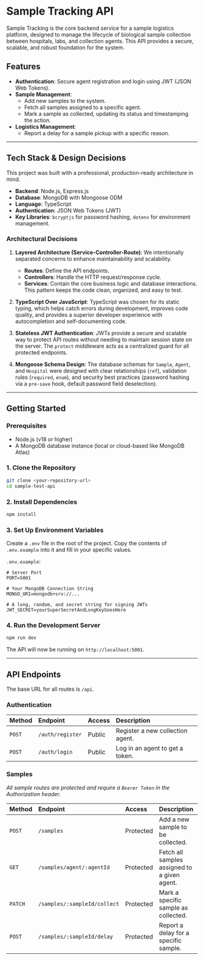 # Sample Tracking API

Sample Tracking is the core backend service for a sample logistics platform, designed to manage the lifecycle of biological sample collection between hospitals, labs, and collection agents. This API provides a secure, scalable, and robust foundation for the system.

## Features

  * **Authentication**: Secure agent registration and login using JWT (JSON Web Tokens).
  * **Sample Management**:
      * Add new samples to the system.
      * Fetch all samples assigned to a specific agent.
      * Mark a sample as collected, updating its status and timestamping the action.
  * **Logistics Management**:
      * Report a delay for a sample pickup with a specific reason.

-----

## Tech Stack & Design Decisions

This project was built with a professional, production-ready architecture in mind.

  * **Backend**: Node.js, Express.js
  * **Database**: MongoDB with Mongoose ODM
  * **Language**: TypeScript
  * **Authentication**: JSON Web Tokens (JWT)
  * **Key Libraries**: `bcryptjs` for password hashing, `dotenv` for environment management.

### Architectural Decisions

1.  **Layered Architecture (Service-Controller-Route)**: We intentionally separated concerns to enhance maintainability and scalability.

      * **Routes**: Define the API endpoints.
      * **Controllers**: Handle the HTTP request/response cycle.
      * **Services**: Contain the core business logic and database interactions.
        This pattern keeps the code clean, organized, and easy to test.

2.  **TypeScript Over JavaScript**: TypeScript was chosen for its static typing, which helps catch errors during development, improves code quality, and provides a superior developer experience with autocompletion and self-documenting code.

3.  **Stateless JWT Authentication**: JWTs provide a secure and scalable way to protect API routes without needing to maintain session state on the server. The `protect` middleware acts as a centralized guard for all protected endpoints.

4.  **Mongoose Schema Design**: The database schemas for `Sample`, `Agent`, and `Hospital` were designed with clear relationships (`ref`), validation rules (`required`, `enum`), and security best practices (password hashing via a `pre-save` hook, default password field deselection).

-----

## Getting Started

### Prerequisites

  * Node.js (v18 or higher)
  * A MongoDB database instance (local or cloud-based like MongoDB Atlas)

### 1\. Clone the Repository

```bash
git clone <your-repository-url>
cd sample-test-api
```

### 2\. Install Dependencies

```bash
npm install
```

### 3\. Set Up Environment Variables

Create a `.env` file in the root of the project. Copy the contents of `.env.example` into it and fill in your specific values.

`.env.example`:

```
# Server Port
PORT=5001

# Your MongoDB Connection String
MONGO_URI=mongodb+srv://...

# A long, random, and secret string for signing JWTs
JWT_SECRET=yourSuperSecretAndLongKeyGoesHere
```

### 4\. Run the Development Server

```bash
npm run dev
```

The API will now be running on `http://localhost:5001`.

-----

## API Endpoints

The base URL for all routes is `/api`.

### Authentication

| Method | Endpoint          | Access  | Description                      |
| :----- | :---------------- | :------ | :------------------------------- |
| `POST` | `/auth/register`  | Public  | Register a new collection agent. |
| `POST` | `/auth/login`     | Public  | Log in an agent to get a token.  |

### Samples

*All sample routes are protected and require a `Bearer Token` in the Authorization header.*

| Method  | Endpoint                      | Access    | Description                                   |
| :------ | :---------------------------- | :-------- | :-------------------------------------------- |
| `POST`   | `/samples`                    | Protected | Add a new sample to be collected.             |
| `GET`    | `/samples/agent/:agentId`     | Protected | Fetch all samples assigned to a given agent.  |
| `PATCH`  | `/samples/:sampleId/collect`  | Protected | Mark a specific sample as collected.          |
| `POST`   | `/samples/:sampleId/delay`    | Protected | Report a delay for a specific sample.         |